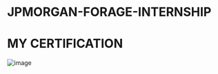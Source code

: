 # JPMORGAN-FORAGE-INTERNSHIP
 
# MY CERTIFICATION

![image](https://github.com/abhiramvarma018/JPMORGAN-FORAGE-INTERNSHIP/blob/main/Abhiram%20JP%20morgan%20certificate)
